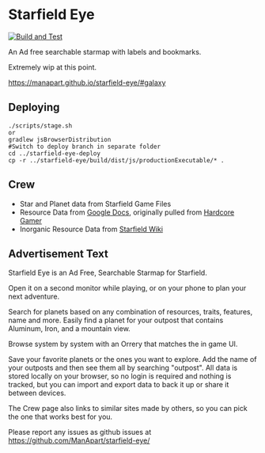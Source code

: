 # Starfield Eye

[![Build and Test](https://github.com/ManApart/starfield-eye/actions/workflows/runTests.yml/badge.svg)](https://github.com/ManApart/starfield-eye/actions/workflows/runTests.yml)


An Ad free searchable starmap with labels and bookmarks.

Extremely wip at this point.

https://manapart.github.io/starfield-eye/#galaxy

## Deploying
```
./scripts/stage.sh
or
gradlew jsBrowserDistribution
#Switch to deploy branch in separate folder
cd ../starfield-eye-deploy
cp -r ../starfield-eye/build/dist/js/productionExecutable/* .
```

## Crew

- Star and Planet data from Starfield Game Files
- Resource Data from [Google Docs](https://docs.google.com/spreadsheets/d/1seE2vzP_8Whs43C-6CXpoHPyJMFGoUH4TkSzeJqMHm4/edit#gid=231618918), originally pulled from [Hardcore Gamer](https://hardcoregamer.com/db/starfield-all-locations-systems-planets-moons/)
- Inorganic Resource Data from [Starfield Wiki](https://starfieldwiki.net/wiki/Starfield:Resources)


## Advertisement Text

Starfield Eye is an Ad Free, Searchable Starmap for Starfield.

Open it on a second monitor while playing, or on your phone to plan your next adventure.

Search for planets based on any combination of resources, traits, features, name and more. Easily find a planet for your outpost that contains Aluminum, Iron, and a mountain view.

Browse system by system with an Orrery that matches the in game UI.

Save your favorite planets or the ones you want to explore. Add the name of your outposts and then see them all by searching "outpost". All data is stored locally on your browser, so no login is required and nothing is tracked, but you can import and export data to back it up or share it between devices.

The Crew page also links to similar sites made by others, so you can pick the one that works best for you.

Please report any issues as github issues at https://github.com/ManApart/starfield-eye/